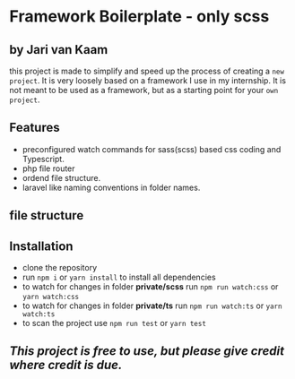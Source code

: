 # Framework Boilerplate - only scss
## by Jari van Kaam

this project is made to simplify and speed up the process of creating a `new project`. It is very loosely based on a framework I use in my internship. It is not meant to be used as a framework, but as a starting point for your `own project`. 

## Features
 - preconfigured watch commands for sass(scss) based css coding and Typescript.
 - php file router
 - ordend file structure.
 - laravel like naming conventions in folder names.
 ## file structure

## Installation
- clone the repository
- run `npm i` or `yarn install` to install all dependencies
- to watch for changes in folder __private/scss__ run `npm run watch:css` or `yarn watch:css`
- to watch for changes in folder __private/ts__ run `npm run watch:ts` or `yarn watch:ts`
- to scan the project use `npm run test` or `yarn test`



## *This project is free to use, but please give credit where credit is due.*
